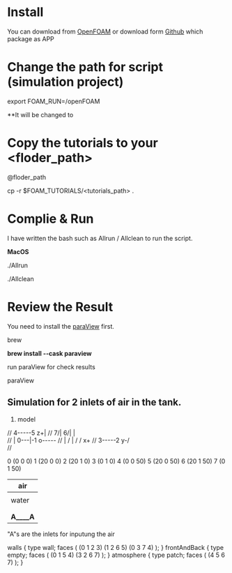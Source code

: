 # Install

You can download from [OpenFOAM](https://www.openfoam.com) or download form [Github](https://github.com/gerlero/openfoam-app) which package as APP

# Change the path for script (simulation project)

export FOAM_RUN=<Path>/openFOAM

**It will be changed to <Path>

# Copy the tutorials to your <floder_path>

@floder_path

cp -r $FOAM_TUTORIALS/<tutorials_path> .


# Complie & Run

I have written the bash such as Allrun / Allclean to run the script.

**MacOS**

./Allrun 

./Allclean

# Review the Result

You need to install the [paraView](https://www.paraview.org) first.

brew 

**brew install --cask paraview**

run paraView for check results

paraView


Simulation for 2 inlets of air in the tank.
-
1. model 

//     4-----5      z+|
//   7/|   6/|        |   
//   | 0---|-1        o-----
//   | /   | /       /     x+
//   3-----2      y-/  
//                      

0    (0 0 0)
1    (20 0 0)
2    (20 1 0)
3    (0 1 0)
4    (0 0 50)
5    (20 0 50)
6    (20 1 50)
7    (0 1 50)

| air      |
|----------|
|          |
| water    |
|          |
|          |
|__A____A__|

"A"s are the inlets for inputung the air

walls
    {
        type wall;
        faces
        (
            (0 1 2 3)
            (1 2 6 5)
            (0 3 7 4)
        );
    }
    frontAndBack
    {
        type empty;
        faces
        (
            (0 1 5 4)
            (3 2 6 7)
        );
    }
    atmosphere
    {
        type patch;
        faces
        (
            (4 5 6 7)
        );
    }

